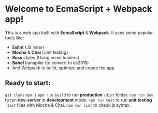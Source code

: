 # Welcome to EcmaScript + Webpack app!
This is a web app built with **EcmaScript** & **Webpack**. It uses some popular tools like:
- **Eslint** (JS linter)
- **Mocha** & **Chai** (Unit testing)
- **Scss** styles (Using some loaders)
- **Babel** transpiler (to convert to es2015)
- And Webpack to build, optimize and create the app. 

## Ready to start:
`git clone`
`npm i`
`npm run build` to run __production__  `/dist` folder.
`npm run dev` to run __dev-server__ in __development__ mode.
`npm run test` to run __unit testing__  `.test` files with Mocha & Chai.
`npm run lint` to check js syntax.